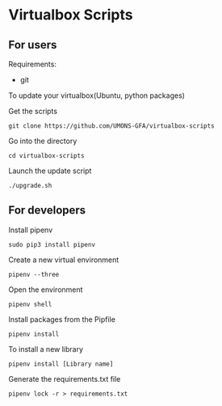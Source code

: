 Virtualbox Scripts
===================

For users
----------

Requirements:

* git

To update your virtualbox(Ubuntu, python packages)

Get the scripts


    git clone https://github.com/UMONS-GFA/virtualbox-scripts

Go into the directory

    cd virtualbox-scripts

Launch the update script

    ./upgrade.sh

For developers
---------------

Install pipenv

    sudo pip3 install pipenv
    
Create a new virtual environment

    pipenv --three
    
Open the environment 

    pipenv shell
    
Install packages from the Pipfile

    pipenv install
    
To install a new library

    pipenv install [Library name]
    
Generate the requirements.txt file

    pipenv lock -r > requirements.txt




